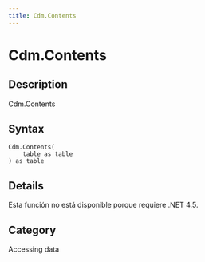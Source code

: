 ```yaml
---
title: Cdm.Contents
---
```


# Cdm.Contents


## Description

Cdm.Contents


## Syntax

```powerquery
Cdm.Contents(
    table as table
) as table
```


## Details

Esta función no está disponible porque requiere .NET 4.5.



## Category
Accessing data
